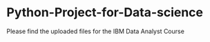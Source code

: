 # Python-Project-for-Data-science
 
 Please find the uploaded files for the IBM Data Analyst Course
